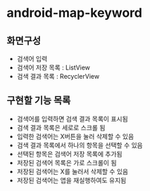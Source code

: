 # android-map-keyword

## 화면구성
- 검색어 입력
- 검색어 저장 목록 : ListView
- 검색 결과 목록 : RecyclerView


## 구현할 기능 목록
- 검색어를 입력하면 검색 결과 목록이 표시됨
- 검색 결과 목록은 세로로 스크롤 됨
- 입력한 검색어는 X버튼을 눌러 삭제할 수 있음
- 검색 결과 목록에서 하나의 항목을 선택할 수 있음
- 선택된 항목은 검색어 저장 목록에 추가됨
- 저장된 검색어 목록은 가로 스크롤이 됨
- 저장된 검색어는 X를 눌러서 삭제할 수 있음
- 저장된 검색어는 앱을 재실행하여도 유지됨